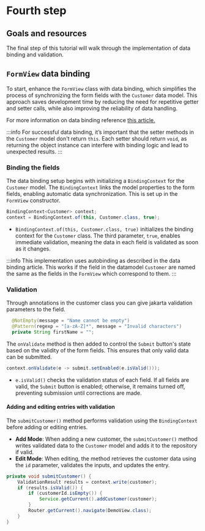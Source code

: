 # Fourth step

## Goals and resources

The final step of this tutorial will walk through the implementation of data binding and validation. 

<!-- TODO add list of resources -->

## `FormView` data binding

To start, enhance the `FormView` class with data binding, which simplifies the process of synchronizing the form fields with the `Customer` data model. This approach saves development time by reducing the need for repetitive getter and setter calls, while also improving the reliability of data handling. 

For more information on data binding reference [this article.](../../data-binding/overview)

:::info
For successful data binding, it’s important that the setter methods in the `Customer` model don't return `this`. Each setter should return `void`, as returning the object instance can interfere with binding logic and lead to unexpected results.
:::

### Binding the fields

The data binding setup begins with initializing a `BindingContext` for the `Customer` model. The `BindingContext` links the model properties to the form fields, enabling automatic data synchronization. This is set up in the `FormView` constructor.

```java title="FormView.java"
BindingContext<Customer> context;
context = BindingContext.of(this, Customer.class, true);
```

- `BindingContext.of(this, Customer.class, true)` initializes the binding context for the `Customer` class. The third parameter, `true`, enables immediate validation, meaning the data in each field is validated as soon as it changes.

:::info
This implementation uses autobinding as described in the data binding article. This works if the field in the datamodel `Customer` are named the same as the fields in the `FormView` which correspond to them.
:::
### Validation

Through annotations in the customer class you can give jakarta validation parameters to the field.

```java
  @NotEmpty(message = "Name cannot be empty")
  @Pattern(regexp = "[a-zA-Z]*", message = "Invalid characters")
  private String firstName = "";
```

The `onValidate` method is then added to control the `Submit` button's state based on the validity of the form fields. This ensures that only valid data can be submitted.

```java title="FormView.java"
context.onValidate(e -> submit.setEnabled(e.isValid()));
```

- `e.isValid()` checks the validation status of each field. If all fields are valid, the `Submit` button is enabled; otherwise, it remains turned off, preventing submission until corrections are made.

#### Adding and editing entries with validation

The `submitCustomer()` method performs validation using the `BindingContext` before adding or editing entries.

- **Add Mode**: When adding a new customer, the `submitCustomer()` method writes validated data to the `Customer` model and adds it to the repository if valid.
- **Edit Mode**: When editing, the method retrieves the customer data using the `id` parameter, validates the inputs, and updates the entry.

```java title="FormView.java"
private void submitCustomer() {
    ValidationResult results = context.write(customer);
    if (results.isValid()) {
        if (customerId.isEmpty()) {
            Service.getCurrent().addCustomer(customer);
        }
        Router.getCurrent().navigate(DemoView.class);
    }
}
```

